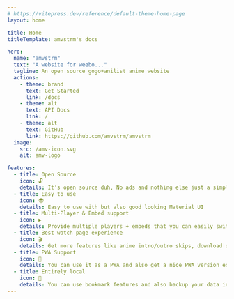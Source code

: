 ```yaml
---
# https://vitepress.dev/reference/default-theme-home-page
layout: home

title: Home
titleTemplate: amvstrm's docs

hero:
  name: "amvstrm"
  text: "A website for weebo..."
  tagline: An open source gogo+anilist anime website
  actions:
    - theme: brand
      text: Get Started
      link: /docs
    - theme: alt
      text: API Docs
      link: /
    - theme: alt
      text: GitHub
      link: https://github.com/amvstrm/amvstrm
  image:
    src: /amv-icon.svg
    alt: amv-logo

features:
  - title: Open Source
    icon: 🔓
    details: It's open source duh, No ads and nothing else just a simple website to watch anime
  - title: Easy to use
    icon: 😎
    details: Easy to use with but also good looking Material UI
  - title: Multi-Player & Embed support
    icon: ▶
    details: Provide multiple players + embeds that you can easily switch between including the player
  - title: Best watch page experience
    icon: 🎬
    details: Get more features like anime intro/outro skips, download directly, and more
  - title: PWA Support
    icon: 📱
    details: You can use it as a PWA and also get a nice PWA version experience
  - title: Entirely local
    icon: 💾
    details: You can use bookmark features and also backup your data including watch time and latest watched episode
---
```

